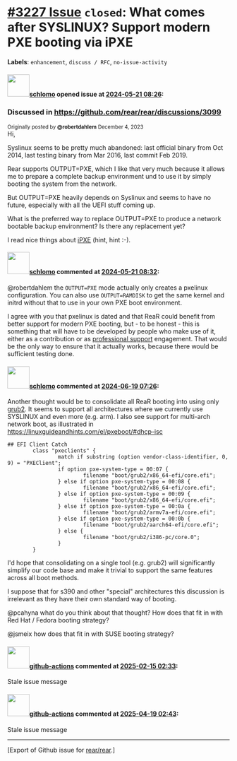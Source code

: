 # [\#3227 Issue](https://github.com/rear/rear/issues/3227) `closed`: What comes after SYSLINUX? Support modern PXE booting via iPXE

**Labels**: `enhancement`, `discuss / RFC`, `no-issue-activity`

#### <img src="https://avatars.githubusercontent.com/u/101384?v=4" width="50">[schlomo](https://github.com/schlomo) opened issue at [2024-05-21 08:26](https://github.com/rear/rear/issues/3227):

### Discussed in <https://github.com/rear/rear/discussions/3099>

<div type='discussions-op-text'>

<sup>Originally posted by **@robertdahlem** December 4, 2023</sup>  
Hi,

Syslinux seems to be pretty much abandoned: last official binary from
Oct 2014, last testing binary from Mar 2016, last commit Feb 2019.

Rear supports OUTPUT=PXE, which I like that very much because it allows
me to prepare a complete backup environment und to use it by simply
booting the system from the network.

But OUTPUT=PXE heavily depends on Syslinux and seems to have no future,
especially with all the UEFI stuff coming up.

What is the preferred way to replace OUTPUT=PXE to produce a network
bootable backup environment? Is there any replacement yet?

I read nice things about [iPXE](https://ipxe.org) (hint, hint :-).</div>

#### <img src="https://avatars.githubusercontent.com/u/101384?v=4" width="50">[schlomo](https://github.com/schlomo) commented at [2024-05-21 08:32](https://github.com/rear/rear/issues/3227#issuecomment-2122068816):

@robertdahlem the `OUTPUT=PXE` mode actually only creates a pxelinux
configuration. You can also use `OUTPUT=RAMDISK` to get the same kernel
and initrd without that to use in your own PXE boot environment.

I agree with you that pxelinux is dated and that ReaR could benefit from
better support for modern PXE booting, but - to be honest - this is
something that will have to be developed by people who make use of it,
either as a contribution or as [professional
support](https://relax-and-recover.org/support/#professional-support)
engagement. That would be the only way to ensure that it actually works,
because there would be sufficient testing done.

#### <img src="https://avatars.githubusercontent.com/u/101384?v=4" width="50">[schlomo](https://github.com/schlomo) commented at [2024-06-19 07:26](https://github.com/rear/rear/issues/3227#issuecomment-2177945610):

Another thought would be to consolidate all ReaR booting into using only
[grub2](https://www.gnu.org/software/grub/index.html). It seems to
support all architectures where we currently use SYSLINUX and even more
(e.g. arm). I also see support for multi-arch network boot, as
illustrated in <https://linuxguideandhints.com/el/pxeboot/#dhcp-isc>

    ## EFI Client Catch
            class "pxeclients" {
                    match if substring (option vendor-class-identifier, 0, 9) = "PXEClient";
                    if option pxe-system-type = 00:07 {
                            filename "boot/grub2/x86_64-efi/core.efi";
                    } else if option pxe-system-type = 00:08 {
                            filename "boot/grub2/x86_64-efi/core.efi";
                    } else if option pxe-system-type = 00:09 {
                            filename "boot/grub2/x86_64-efi/core.efi";
                    } else if option pxe-system-type = 00:0a {
                            filename "boot/grub2/armv7a-efi/core.efi";
                    } else if option pxe-system-type = 00:0b {
                            filename "boot/grub2/aarch64-efi/core.efi";
                    } else {
                            filename "boot/grub2/i386-pc/core.0";
                    }
            }

I'd hope that consolidating on a single tool (e.g. grub2) will
significantly simplify our code base and make it trivial to support the
same features across all boot methods.

I suppose that for s390 and other "special" architectures this
discussion is irrelevant as they have their own standard way of booting.

@pcahyna what do you think about that thought? How does that fit in with
Red Hat / Fedora booting strategy?

@jsmeix how does that fit in with SUSE booting strategy?

#### <img src="https://avatars.githubusercontent.com/in/15368?v=4" width="50">[github-actions](https://github.com/apps/github-actions) commented at [2025-02-15 02:33](https://github.com/rear/rear/issues/3227#issuecomment-2660643916):

Stale issue message

#### <img src="https://avatars.githubusercontent.com/in/15368?v=4" width="50">[github-actions](https://github.com/apps/github-actions) commented at [2025-04-19 02:43](https://github.com/rear/rear/issues/3227#issuecomment-2816480554):

Stale issue message

------------------------------------------------------------------------

\[Export of Github issue for
[rear/rear](https://github.com/rear/rear).\]
